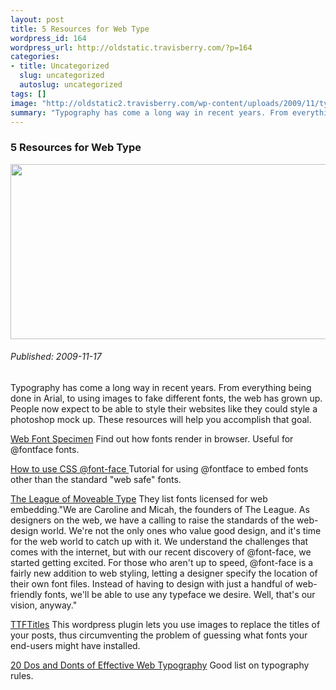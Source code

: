 ```yaml
--- 
layout: post
title: 5 Resources for Web Type
wordpress_id: 164
wordpress_url: http://oldstatic.travisberry.com/?p=164
categories: 
- title: Uncategorized
  slug: uncategorized
  autoslug: uncategorized
tags: []
image: "http://oldstatic2.travisberry.com/wp-content/uploads/2009/11/typeimage.jpg"
summary: "Typography has come a long way in recent years. From everything being done in Arial, to using images to fake different fonts, the web has grown up."
---
```

<article class="post clearfix">
  <h3>5 Resources for Web Type</h3>
  <a href="http://oldstatic.travisberry.com/wp-content/uploads/2009/11/typeimage.jpg" class="postImageLink"><img src="http://oldstatic2.travisberry.com/wp-content/uploads/2009/11/typeimage.jpg" alt="" class="thumbnail alignleft" width=640 height=280 /></a>
  <h6>Published: 2009-11-17</h6>

Typography has come a long way in recent years. From everything being done in Arial, to using images to fake different fonts, the web has grown up. People now expect to be able to style their websites like they could style a photoshop mock up. These resources will help you accomplish that goal.<!--more-->
<div class="clearfix"></div>

[Web Font Specimen](http://webfontspecimen.com/) Find out how fonts render in browser. Useful for @fontface fonts.

[How to use CSS @font-face ](http://nicewebtype.com/notes/2009/10/30/how-to-use-css-font-face/) Tutorial for using @fontface to embed fonts other than the standard "web safe" fonts.

[The League of Moveable Type](http://www.theleagueofmoveabletype.com/) They list fonts licensed for web embedding."We are Caroline and Micah, the founders of The League. As designers on the web, we have a calling to raise the standards of the web-design world. We're not the only ones who value good design, and it's time for the web world to catch up with it. We understand the challenges that comes with the internet, but with our recent discovery of @font-face, we started getting excited. For those who aren't up to speed, @font-face is a fairly new addition to web styling, letting a designer specify the location of their own font files. Instead of having to design with just a handful of web-friendly fonts, we'll be able to use any typeface we desire. Well, that's our vision, anyway."

[TTFTitles](http://www.hostscope.com/wordpress-plugins/ttftitles-wordpress-plugin/) This wordpress plugin lets you use images to replace the titles of your posts, thus circumventing the problem of guessing what fonts your end-users might have installed.

[20 Dos and Donts of Effective Web Typography](http://webdesignledger.com/tips/20-dos-and-donts-of-effective-web-typography) Good list on typography rules.

</article>